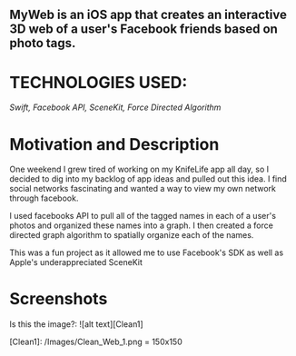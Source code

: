 ## MyWeb is an iOS app that creates an interactive 3D web of a user's Facebook friends based on photo tags.

# TECHNOLOGIES USED: 
*Swift, Facebook API, SceneKit, Force Directed Algorithm*
 
# Motivation and Description
One weekend I grew tired of working on my KnifeLife app all day, so I decided to dig into my backlog of app ideas and pulled out this idea. I find social networks fascinating and wanted a way to view my own network through facebook. 

I used facebooks API to pull all of the tagged names in each of a user's photos and organized these names into a graph. I then created a force directed graph algorithm to spatially organize each of the names.

This was a fun project as it allowed me to use Facebook's SDK as well as Apple's underappreciated SceneKit

# Screenshots

Is this the image?: 
![alt text][Clean1]




[Clean1]: /Images/Clean_Web_1.png = 150x150
